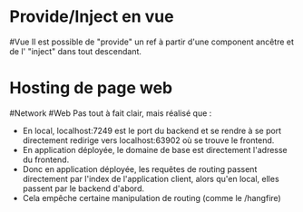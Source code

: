 # Provide/Inject en vue
#Vue 
Il est possible de "provide" un ref à partir d'une component ancêtre et de l' "inject" dans tout descendant.

# Hosting de page web
#Network #Web 
Pas tout à fait clair, mais réalisé que :
- En local, localhost:7249 est le port du backend et se rendre à se port directement redirige vers localhost:63902 où se trouve le frontend.
- En application déployée, le domaine de base est directement l'adresse du frontend. 
- Donc en application déployée, les requêtes de routing passent directement par l'index de l'application client, alors qu'en local, elles passent par le backend d'abord. 
- Cela empêche certaine manipulation de routing (comme le /hangfire)

